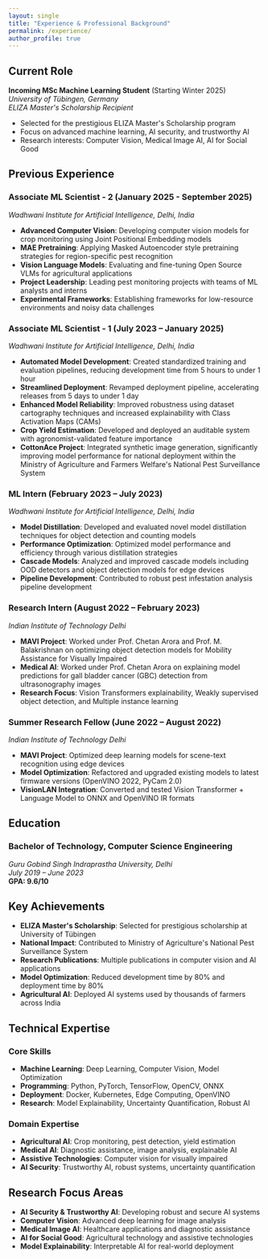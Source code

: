 ```yaml
---
layout: single
title: "Experience & Professional Background"
permalink: /experience/
author_profile: true
---
```

## Current Role

**Incoming MSc Machine Learning Student** (Starting Winter 2025)  
*University of Tübingen, Germany*  
*ELIZA Master's Scholarship Recipient*

- Selected for the prestigious ELIZA Master's Scholarship program
- Focus on advanced machine learning, AI security, and trustworthy AI
- Research interests: Computer Vision, Medical Image AI, AI for Social Good

## Previous Experience

### Associate ML Scientist - 2 (January 2025 - September 2025)
*Wadhwani Institute for Artificial Intelligence, Delhi, India*

- **Advanced Computer Vision**: Developing computer vision models for crop monitoring using Joint Positional Embedding models
- **MAE Pretraining**: Applying Masked Autoencoder style pretraining strategies for region-specific pest recognition
- **Vision Language Models**: Evaluating and fine-tuning Open Source VLMs for agricultural applications
- **Project Leadership**: Leading pest monitoring projects with teams of ML analysts and interns
- **Experimental Frameworks**: Establishing frameworks for low-resource environments and noisy data challenges

### Associate ML Scientist - 1 (July 2023 – January 2025)
*Wadhwani Institute for Artificial Intelligence, Delhi, India*

- **Automated Model Development**: Created standardized training and evaluation pipelines, reducing development time from 5 hours to under 1 hour
- **Streamlined Deployment**: Revamped deployment pipeline, accelerating releases from 5 days to under 1 day
- **Enhanced Model Reliability**: Improved robustness using dataset cartography techniques and increased explainability with Class Activation Maps (CAMs)
- **Crop Yield Estimation**: Developed and deployed an auditable system with agronomist-validated feature importance
- **CottonAce Project**: Integrated synthetic image generation, significantly improving model performance for national deployment within the Ministry of Agriculture and Farmers Welfare's National Pest Surveillance System

### ML Intern (February 2023 – July 2023)
*Wadhwani Institute for Artificial Intelligence, Delhi, India*

- **Model Distillation**: Developed and evaluated novel model distillation techniques for object detection and counting models
- **Performance Optimization**: Optimized model performance and efficiency through various distillation strategies
- **Cascade Models**: Analyzed and improved cascade models including OOD detectors and object detection models for edge devices
- **Pipeline Development**: Contributed to robust pest infestation analysis pipeline development

### Research Intern (August 2022 – February 2023)
*Indian Institute of Technology Delhi*

- **MAVI Project**: Worked under Prof. Chetan Arora and Prof. M. Balakrishnan on optimizing object detection models for Mobility Assistance for Visually Impaired
- **Medical AI**: Worked under Prof. Chetan Arora on explaining model predictions for gall bladder cancer (GBC) detection from ultrasonography images
- **Research Focus**: Vision Transformers explainability, Weakly supervised object detection, and Multiple instance learning

### Summer Research Fellow (June 2022 – August 2022)
*Indian Institute of Technology Delhi*

- **MAVI Project**: Optimized deep learning models for scene-text recognition using edge devices
- **Model Optimization**: Refactored and upgraded existing models to latest firmware versions (OpenVINO 2022, PyCam 2.0)
- **VisionLAN Integration**: Converted and tested Vision Transformer + Language Model to ONNX and OpenVINO IR formats

## Education

### Bachelor of Technology, Computer Science Engineering
*Guru Gobind Singh Indraprastha University, Delhi*  
*July 2019 – June 2023*  
**GPA: 9.6/10**

## Key Achievements

- **ELIZA Master's Scholarship**: Selected for prestigious scholarship at University of Tübingen
- **National Impact**: Contributed to Ministry of Agriculture's National Pest Surveillance System
- **Research Publications**: Multiple publications in computer vision and AI applications
- **Model Optimization**: Reduced development time by 80% and deployment time by 80%
- **Agricultural AI**: Deployed AI systems used by thousands of farmers across India

## Technical Expertise

### Core Skills
- **Machine Learning**: Deep Learning, Computer Vision, Model Optimization
- **Programming**: Python, PyTorch, TensorFlow, OpenCV, ONNX
- **Deployment**: Docker, Kubernetes, Edge Computing, OpenVINO
- **Research**: Model Explainability, Uncertainty Quantification, Robust AI

### Domain Expertise
- **Agricultural AI**: Crop monitoring, pest detection, yield estimation
- **Medical AI**: Diagnostic assistance, image analysis, explainable AI
- **Assistive Technologies**: Computer vision for visually impaired
- **AI Security**: Trustworthy AI, robust systems, uncertainty quantification

## Research Focus Areas

- **AI Security & Trustworthy AI**: Developing robust and secure AI systems
- **Computer Vision**: Advanced deep learning for image analysis
- **Medical Image AI**: Healthcare applications and diagnostic assistance
- **AI for Social Good**: Agricultural technology and assistive technologies
- **Model Explainability**: Interpretable AI for real-world deployment

